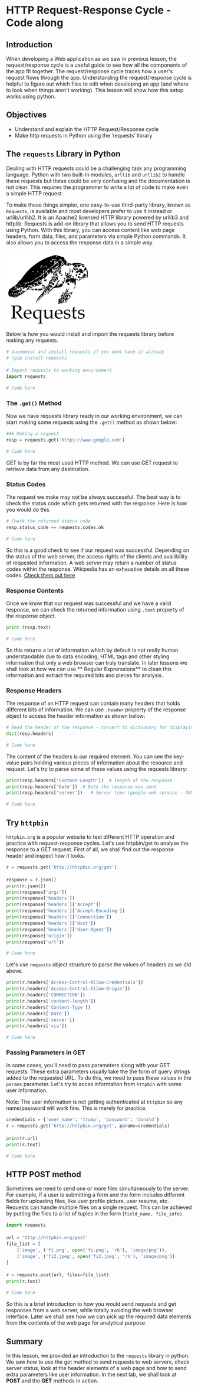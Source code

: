 
# HTTP Request-Response Cycle - Code along

##  Introduction
When developing a Web application as we saw in previous lesson, the request/response cycle is a useful guide to see how all the components of the app fit together. The request/response cycle traces how a user's request flows through the app. Understanding the request/response cycle is helpful to figure out which files to edit when developing an app (and where to look when things aren't working). This lesson will show how this setup works using python. 

## Objectives
* Understand and explain the HTTP Request/Response cycle
* Make http requests in Python using the ‘requests’ library


## The `requests` Library in Python

Dealing with HTTP requests could be a challenging task  any programming language. Python with two built-in modules, `urllib` and `urllib2` to handle these requests but these could be very confusing  and the documentation is not clear. This requires the programmer to write a lot of code to make even a simple HTTP request.

To make these things simpler, one easy-to-use third-party library, known as` Requests`, is available and most developers prefer to use it instead or urllib/urllib2. It is an Apache2 licensed HTTP library powered by urllib3 and httplib. Requests is add-on library that allows you to send HTTP requests using Python. With this library, you can access content like web page headers, form data, files, and parameters via simple Python commands. It also allows you to access the response data in a simple way.

![](logo.png)

Below is how you would install and import the requests library before making any requests. 
```python
# Uncomment and install requests if you dont have it already
# !pip install requests

# Import requests to working environment
import requests
```


```python
# Code here 
```

### The `.get()` Method

Now we have requests library ready in our working environment, we can start making some requests using the `.get()` method as shown below:
```python
### Making a request
resp = requests.get('https://www.google.com')
```


```python
# Code here 
```

GET is by far the most used HTTP method. We can use GET request to retrieve data from any destination. 

### Status Codes
The request we make may not be always successful. The best way is to check the status code which gets returned with the response. Here is how you would do this. 
```python
# Check the returned status code
resp.status_code == requests.codes.ok
```


```python
# Code here 
```

So this is a good check to see if our request was successful. Depending on the status of the web server, the access rights of the clients and availibility of requested information. A web server may return a number of status codes within the response. Wikipedia has an exhaustive details on all these codes. [Check them out here](https://en.wikipedia.org/wiki/List_of_HTTP_status_codes)

### Response Contents
Once we know that our request was successful and we have a valid response, we can check the returned information using `.text` property of the response object. 
```python
print (resp.text)
```


```python
# Code here 
```

So this returns a lot of information which by default is not really human understandable due to data encoding, HTML tags and other styling information that only a web browser can truly translate. In later lessons we shall look at how we can use ** Regular Exprerssions**  to clean this information and extract the required bits and pieces for analysis. 

### Response Headers
The response of an HTTP request can contain many headers that holds different bits of information. We can use `.header` property of the response object to access the header information as shown below:

```python
# Read the header of the response - convert to dictionary for displaying k:v pairs neatly
dict(resp.headers)
```


```python
# Code here 
```

The content of the headers is our required element. You can see the key-value pairs holding various pieces of  information about the resource and request. Let's try to parse some of these values using the requests library:

```python
print(resp.headers['Content-Length'])  # length of the response
print(resp.headers['Date'])  # Date the response was sent
print(resp.headers['server'])   # Server type (google web service - GWS)
```


```python
# Code here 

```

## Try `httpbin`
`httpbin.org` is a popular website to test different HTTP operation and practice with request-response cycles. Let's use httpbin/get to analyse the response to a GET request. First of all, we shall find out the response header and inspect how it looks. 

```python
r = requests.get('http://httpbin.org/get')

response = r.json()  
print(r.json())  
print(response['args'])  
print(response['headers'])  
print(response['headers']['Accept'])  
print(response['headers']['Accept-Encoding'])  
print(response['headers']['Connection'])  
print(response['headers']['Host'])  
print(response['headers']['User-Agent'])  
print(response['origin'])  
print(response['url'])  
```


```python
# Code here 

```

Let's use `requests` object structure to parse the values of headers as we did above. 

```python
print(r.headers['Access-Control-Allow-Credentials'])  
print(r.headers['Access-Control-Allow-Origin'])  
print(r.headers['CONNECTION'])  
print(r.headers['content-length'])  
print(r.headers['Content-Type'])  
print(r.headers['Date'])  
print(r.headers['server'])  
print(r.headers['via'])  
```


```python
# Code here 
```

### Passing Parameters in GET
In some cases, you'll need to pass parameters along with your GET requests. These extra parameters usually take the the form of query strings added to the requested URL. To do this, we need to pass these values in the `params` parameter. Let's try to acces information from `httpbin` with some user information. 

Note: The user information is not getting authenticated at `httpbin` so any name/password will work fine. This is merely for practice. 

```python
credentials = {'user_name': 'trump', 'password': 'donald'}  
r = requests.get('http://httpbin.org/get', params=credentials)

print(r.url)  
print(r.text)  
```


```python
# Code here 
```

## HTTP POST method 

Sometimes we need to send one or more files simultaneously to the server. For example, if a user is submitting a form and the form includes different fields for uploading files, like user profile picture, user resume, etc. Requests can handle multiple files on a single request. This can be achieved by putting the files to a list of tuples in the form (`field_name, file_info)`.


```python
import requests

url = 'http://httpbin.org/post'  
file_list = [  
    ('image', ('fi.png', open('fi.png', 'rb'), 'image/png')),
    ('image', ('fi2.jpeg', open('fi2.jpeg', 'rb'), 'image/png'))
]

r = requests.post(url, files=file_list)  
print(r.text)  
```


```python
# Code here  
```

So this is a brief introduction to how you would send requests and get responses from a web server, while totally avoiding the web browser interface. Later we shall see how we can pick up the required data elements from the contents of the web page for analytical purpose. 


## Summary
In this lesson, we provided an introduction to the `requests` library in python. We saw how to use the get method to send requests to web servers, check server status, look at the header elements of a web page and how to send extra parameters like user information. In the next lab, we shall look at  **POST** and the **GET** methods in action. 
